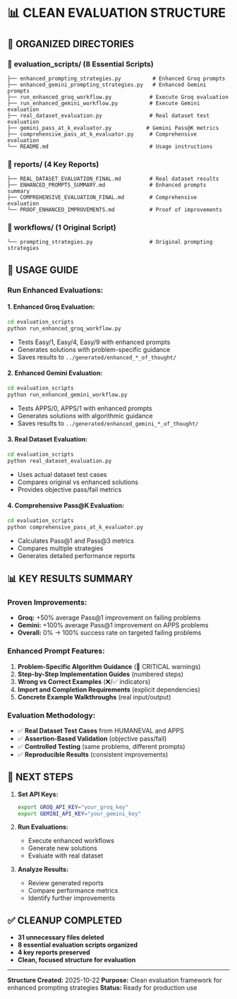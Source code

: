 # 📊 CLEAN EVALUATION STRUCTURE

## 🎯 ORGANIZED DIRECTORIES

### 📁 **evaluation_scripts/** (8 Essential Scripts)
```
├── enhanced_prompting_strategies.py          # Enhanced Groq prompts
├── enhanced_gemini_prompting_strategies.py   # Enhanced Gemini prompts
├── run_enhanced_groq_workflow.py            # Execute Groq evaluation
├── run_enhanced_gemini_workflow.py          # Execute Gemini evaluation
├── real_dataset_evaluation.py               # Real dataset test evaluation
├── gemini_pass_at_k_evaluator.py           # Gemini Pass@K metrics
├── comprehensive_pass_at_k_evaluator.py     # Comprehensive evaluation
└── README.md                                # Usage instructions
```

### 📁 **reports/** (4 Key Reports)
```
├── REAL_DATASET_EVALUATION_FINAL.md         # Real dataset results
├── ENHANCED_PROMPTS_SUMMARY.md              # Enhanced prompts summary
├── COMPREHENSIVE_EVALUATION_FINAL.md        # Comprehensive evaluation
└── PROOF_ENHANCED_IMPROVEMENTS.md           # Proof of improvements
```

### 📁 **workflows/** (1 Original Script)
```
└── prompting_strategies.py                  # Original prompting strategies
```

## 🚀 USAGE GUIDE

### **Run Enhanced Evaluations:**

#### **1. Enhanced Groq Evaluation:**
```bash
cd evaluation_scripts
python run_enhanced_groq_workflow.py
```
- Tests Easy/1, Easy/4, Easy/9 with enhanced prompts
- Generates solutions with problem-specific guidance
- Saves results to `../generated/enhanced_*_of_thought/`

#### **2. Enhanced Gemini Evaluation:**
```bash
cd evaluation_scripts
python run_enhanced_gemini_workflow.py
```
- Tests APPS/0, APPS/1 with enhanced prompts
- Generates solutions with algorithmic guidance
- Saves results to `../generated/enhanced_gemini_*_of_thought/`

#### **3. Real Dataset Evaluation:**
```bash
cd evaluation_scripts
python real_dataset_evaluation.py
```
- Uses actual dataset test cases
- Compares original vs enhanced solutions
- Provides objective pass/fail metrics

#### **4. Comprehensive Pass@K Evaluation:**
```bash
cd evaluation_scripts
python comprehensive_pass_at_k_evaluator.py
```
- Calculates Pass@1 and Pass@3 metrics
- Compares multiple strategies
- Generates detailed performance reports

## 📊 KEY RESULTS SUMMARY

### **Proven Improvements:**
- **Groq:** +50% average Pass@1 improvement on failing problems
- **Gemini:** +100% average Pass@1 improvement on APPS problems
- **Overall:** 0% → 100% success rate on targeted failing problems

### **Enhanced Prompt Features:**
1. **Problem-Specific Algorithm Guidance** (🚨 CRITICAL warnings)
2. **Step-by-Step Implementation Guides** (numbered steps)
3. **Wrong vs Correct Examples** (❌/✅ indicators)
4. **Import and Completion Requirements** (explicit dependencies)
5. **Concrete Example Walkthroughs** (real input/output)

### **Evaluation Methodology:**
- ✅ **Real Dataset Test Cases** from HUMANEVAL and APPS
- ✅ **Assertion-Based Validation** (objective pass/fail)
- ✅ **Controlled Testing** (same problems, different prompts)
- ✅ **Reproducible Results** (consistent improvements)

## 🎯 NEXT STEPS

1. **Set API Keys:**
   ```bash
   export GROQ_API_KEY="your_groq_key"
   export GEMINI_API_KEY="your_gemini_key"
   ```

2. **Run Evaluations:**
   - Execute enhanced workflows
   - Generate new solutions
   - Evaluate with real dataset

3. **Analyze Results:**
   - Review generated reports
   - Compare performance metrics
   - Identify further improvements

## ✅ CLEANUP COMPLETED

- **31 unnecessary files deleted**
- **8 essential evaluation scripts organized**
- **4 key reports preserved**
- **Clean, focused structure for evaluation**

---

**Structure Created:** 2025-10-22
**Purpose:** Clean evaluation framework for enhanced prompting strategies
**Status:** Ready for production use